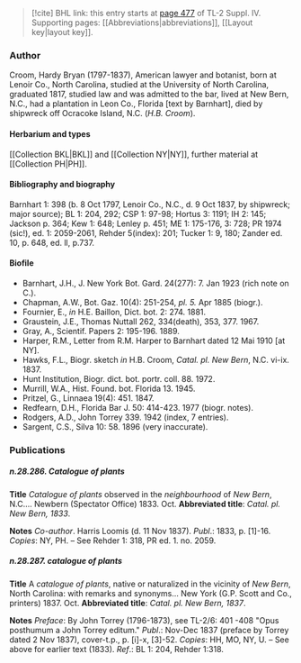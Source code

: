 > [!cite] BHL link: this entry starts at [page 477](https://www.biodiversitylibrary.org/item/103860#page/487/mode/1up) of TL-2 Suppl. IV.
> Supporting pages: [[Abbreviations|abbreviations]], [[Layout key|layout key]].

### Author

Croom, Hardy Bryan (1797-1837), American lawyer and botanist, born at Lenoir Co., North Carolina, studied at the University of North Carolina, graduated 1817, studied law and was admitted to the bar, lived at New Bern, N.C., had a plantation in Leon Co., Florida \[text by Barnhart\], died by shipwreck off Ocracoke Island, N.C. (*H.B. Croom*).

#### Herbarium and types

[[Collection BKL|BKL]] and [[Collection NY|NY]], further material at [[Collection PH|PH]].

#### Bibliography and biography

Barnhart 1: 398 (b. 8 Oct 1797, Lenoir Co., N.C., d. 9 Oct 1837, by shipwreck; major source); BL 1: 204, 292; CSP 1: 97-98; Hortus 3: 1191; IH 2: 145; Jackson p. 364; Kew 1: 648; Lenley p. 451; ME 1: 175-176, 3: 728; PR 1974 (sic!), ed. 1: 2059-2061, Rehder 5(index): 201; Tucker 1: 9, 180; Zander ed. 10, p. 648, ed. ll, p.737.

#### Biofile

- Barnhart, J.H., J. New York Bot. Gard. 24(277): 7. Jan 1923 (rich note on C.).
- Chapman, A.W., Bot. Gaz. 10(4): 251-254, *pl. 5.* Apr 1885 (biogr.).
- Fournier, E., *in* H.E. Baillon, Dict. bot. 2: 274. 1881.
- Graustein, J.E., Thomas Nuttall 262, 334(death), 353, 377. 1967.
- Gray, A., Scientif. Papers 2: 195-196. 1889.
- Harper, R.M., Letter from R.M. Harper to Barnhart dated 12 Mai 1910 \[at NY\].
- Hawks, F.L., Biogr. sketch *in* H.B. Croom, *Catal. pl. New Bern*, N.C. vi-ix. 1837.
- Hunt Institution, Biogr. dict. bot. portr. coll. 88. 1972.
- Murrill, W.A., Hist. Found. bot. Florida 13. 1945.
- Pritzel, G., Linnaea 19(4): 451. 1847.
- Redfearn, D.H., Florida Bar J. 50: 414-423. 1977 (biogr. notes).
- Rodgers, A.D., John Torrey 339. 1942 (index, 7 entries).
- Sargent, C.S., Silva 10: 58. 1896 (very inaccurate).

### Publications

##### n.28.286. Catalogue of plants

**Title**
*Catalogue of plants* observed in the *neighbourhood* of *New Bern*, N.C.... Newbern (Spectator Office) 1833. Oct.
**Abbreviated title**: *Catal. pl. New Bern, 1833*.

**Notes**
*Co-author*. Harris Loomis (d. 11 Nov 1837).
*Publ*.: 1833, p. \[1\]-16. *Copies*: NY, PH. – See Rehder 1: 318, PR ed. 1. no. 2059.

##### n.28.287. catalogue of plants

**Title**
A *catalogue of plants*, native or naturalized in the vicinity of *New Bern*, North Carolina: with remarks and synonyms... New York (G.P. Scott and Co., printers) 1837. Oct.
**Abbreviated title**: *Catal. pl. New Bern, 1837*.

**Notes**
*Preface*: By John Torrey (1796-1873), see TL-2/6: 401 -408 "Opus posthumum a John Torrey editum."
*Publ*.: Nov-Dec 1837 (preface by Torrey dated 2 Nov 1837), cover-t.p., p. \[i\]-x, \[3\]-52.
*Copies*: HH, MO, NY, U. – See above for earlier text (1833).
*Ref*.: BL 1: 204, Rehder 1:318.

